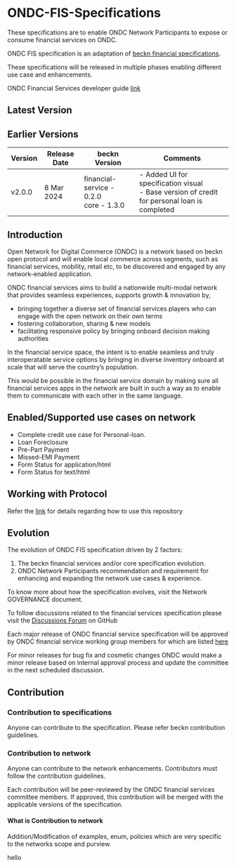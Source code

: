 # ONDC-FIS-Specifications

These specifications are to enable ONDC Network Participants to expose or consume financial services on ONDC.

ONDC FIS specification is an adaptation of [beckn financial specifications](https://github.com/beckn/financial-services).

These specifications will be released in multiple phases enabling different use case and enhancements.

ONDC Financial Services developer guide [link](https://ondc-official.github.io/ONDC-FIS-Specifications)

## Latest Version

## Earlier Versions

| Version | Release Date | beckn Version                               | Comments                                                                                         |
| ------- | ------------ | ------------------------------------------- | ------------------------------------------------------------------------------------------------ |
| v2.0.0  | 8 Mar 2024   | financial-service - 0.2.0<br />core - 1.3.0 | - Added UI for specification visual<br />- Base version of credit for personal loan is completed |

## Introduction

Open Network for Digital Commerce (ONDC) is a network based on beckn open protocol and will enable local commerce across segments, such as financial services, mobility, retail etc, to be discovered and engaged by any network-enabled application.

ONDC financial services aims to build a nationwide multi-modal network that provides seamless experiences, supports growth & innovation by,

- bringing together a diverse set of financial services players who can engage with the open network on their own terms
- fostering collaboration, sharing & new models
- facilitating responsive policy by bringing onboard decision making authorities

In the financial service space, the intent is to enable seamless and truly interoperatable service options by bringing in diverse inventory onboard at scale that will serve the country’s population.

This would be possible in the financial service domain by making sure all financial services apps in the network are built in such a way as to enable them to communicate with each other in the same language.

## Enabled/Supported use cases on network

- Complete credit use case for Personal-loan.
- Loan Foreclosure
- Pre-Part Payment
- Missed-EMI Payment
- Form Status for application/html
- Form Status for text/html

## Working with Protocol

Refer the [link](./Usage.md) for details regarding how to use this repository

## Evolution

The evolution of ONDC FIS specification driven by 2 factors:

1. The beckn financial services and/or core specification evolution.
2. ONDC Network Participants recommendation and requirement for enhancing and expanding the network use cases & experience.

To know more about how the specification evolves, visit the Network GOVERNANCE document.

To follow discussions related to the financial services specification please visit the [Discussions Forum](https://github.com/ONDC-Official/ONDC-FIS-Specifications/discussions) on GitHub

Each major release of ONDC financial service specification will be approved by ONDC financial service working group members for which are listed [here](./Committee.md)

For minor releases for bug fix and cosmetic changes ONDC would make a minor release based on internal approval process and update the committee in the next scheduled discussion.

## Contribution

### Contribution to specifications

Anyone can contribute to the specification. Please refer beckn contribution guidelines.

### Contribution to network

Anyone can contribute to the network enhancements. Contributors must follow the contribution guidelines.

Each contribution will be peer-reviewed by the ONDC financial services committee members. If approved, this contribution will be merged with the applicable versions of the specification.

#### What is Contribution to network

Addition/Modification of examples, enum, policies which are very specific to the networks scope and purview.

hello
